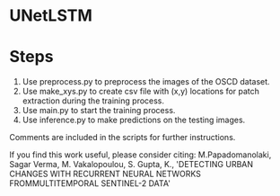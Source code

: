 # UNetLSTM


# Steps
1. Use preprocess.py to preprocess the images of the OSCD dataset.
2. Use make_xys.py to create csv file with (x,y) locations for patch extraction during the training process.
3. Use main.py to start the training process.
4. Use inference.py to make predictions on the testing images.

Comments are included in the scripts for further instructions.

If you find this work useful, please consider citing: M.Papadomanolaki, Sagar Verma, M. Vakalopoulou, S. Gupta, K., 'DETECTING URBAN CHANGES WITH RECURRENT NEURAL NETWORKS FROMMULTITEMPORAL SENTINEL-2 DATA'
